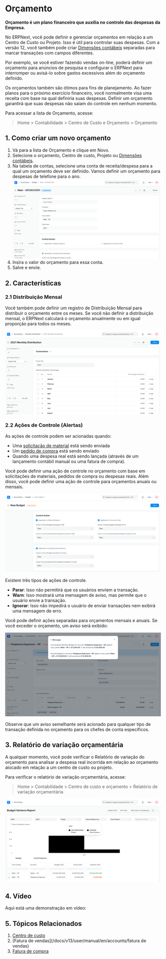 # Orçamento


**Orçamento é um plano financeiro que auxilia no controle das despesas da Empresa.**


No ERPNext, você pode definir e gerenciar orçamentos em relação a um Centro de Custo ou Projeto. Isso é útil para controlar suas despesas. Com a versão 12, você também pode criar [Dimensões contábeis](/docs/v13/user/manual/en/accounts/accounting-dimensions) separadas para marcar transações com campos diferentes.


Por exemplo, se você estiver fazendo vendas on-line, poderá definir um orçamento para anúncios de pesquisa e configurar o ERPNext para interromper ou avisá-lo sobre gastos excessivos além do orçamento definido.


Os orçamentos também são ótimos para fins de planejamento. Ao fazer planos para o próximo exercício financeiro, você normalmente visa uma receita com base na qual definiria suas despesas. Definir um orçamento garantirá que suas despesas não saiam do controle em nenhum momento.


Para acessar a lista de Orçamento, acesse:



>
> Home > Contabilidade > Centro de Custo e Orçamento > Orçamento
>
>
>


## 1. Como criar um novo orçamento


1. Vá para a lista de Orçamento e clique em Novo.
2. Selecione o orçamento, Centro de custo, Projeto ou [Dimensões contábeis](/docs/v13/user/manual/en/accounts/accounting-dimensions).
3. Na tabela de contas, selecione uma conta de receita/despesa para a qual um orçamento deve ser definido. Vamos definir um orçamento para despesas de telefone para o ano.
![Orçamento](/files/budget.png)
4. Insira o valor do orçamento para essa conta.
5. Salve e envie.


## 2. Características


### 2.1 Distribuição Mensal


Você também pode definir um registro de Distribuição Mensal para distribuir o orçamento entre os meses. Se você não definir a distribuição mensal, o ERPNext calculará o orçamento anualmente ou em igual proporção para todos os meses.


![Distribuição mensal](/files/monthly-budget-distribution.png)


### 2.2 Ações de Controle (Alertas)


As ações de controle podem ser acionadas quando:


* Uma [solicitação de material](/docs/v13/user/manual/en/stock/material-request) está sendo enviada
* Um [pedido de compra](/docs/v13/user/manual/en/buying/purchase-order) está sendo enviado
* Quando uma despesa real está sendo lançada (através de um lançamento contábil manual ou uma fatura de compra).


Você pode definir uma ação de controle no orçamento com base em solicitações de materiais, pedidos de compra ou despesas reais. Além disso, você pode definir uma ação de controle para orçamentos anuais ou mensais.


![Ações de controle](/files/control-actions.png)


Existem três tipos de ações de controle.


* **Parar**: Isso não permitirá que os usuários enviem a transação.
* **Warn**: Isso mostrará uma mensagem de aviso, mas permite que o usuário envie a transação.
* **Ignorar**: Isso não impedirá o usuário de enviar transações nem exibirá uma mensagem de erro.


Você pode definir ações separadas para orçamentos mensais e anuais. Se você exceder o orçamento, um aviso será exibido:


![Aviso de orçamento](/files/budget-warning.png)


Observe que um aviso semelhante será acionado para qualquer tipo de transação definida no orçamento para os chefes de conta específicos.


## 3. Relatório de variação orçamentária


A qualquer momento, você pode verificar o Relatório de variação do orçamento para analisar a despesa real incorrida em relação ao orçamento alocado em relação a um centro de custo ou projeto.


Para verificar o relatório de variação orçamentária, acesse:



>
> Home > Contabilidade > Centro de custo e orçamento > Relatório de variação orçamentária
>
>
>


![Relatório de variação orçamentária](/files/budget-variance-report.png)


## 4. Vídeo


Aqui está uma demonstração em vídeo:






## 5. Tópicos Relacionados


1. [Centro de custo](/docs/v13/user/manual/en/accounts/cost-center)
2. [Fatura de vendas](/docs/v13/user/manual/en/accounts/fatura de vendas)
3. [Fatura de compra](/docs/v13/user/manual/en/accounts/purchase-invoice)